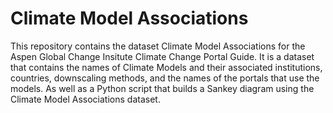 # Climate Model Associations
This repository contains the dataset Climate Model Associations for the Aspen Global Change Insitute Climate Change Portal Guide. It is a dataset that contains the names of Climate Models and their associated institutions, countries, downscaling methods, and the names of the portals that use the models. As well as a Python script that builds a Sankey diagram using the Climate Model Associations dataset.
